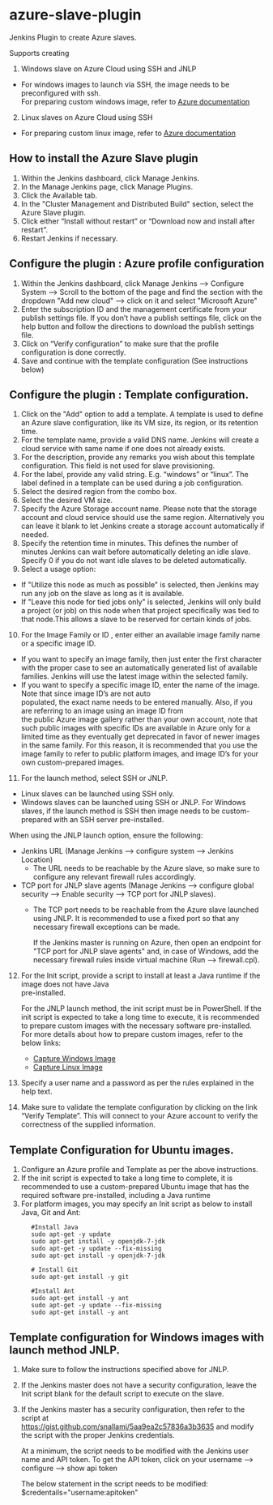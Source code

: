 # azure-slave-plugin


Jenkins Plugin to create Azure slaves.

Supports creating 

1. Windows slave on Azure Cloud using SSH and JNLP
  * For windows images to launch via SSH, the image needs to be preconfigured with ssh.  
   For preparing custom windows image, refer to [Azure documentation](http://azure.microsoft.com/en-us/documentation/articles/virtual-machines-capture-image-windows-server/)
2. Linux slaves on Azure Cloud using SSH
  * For preparing custom linux image, refer to [Azure documentation]( http://azure.microsoft.com/en-us/documentation/articles/virtual-machines-linux-capture-image/)

## How to install the Azure Slave plugin
1. Within the Jenkins dashboard, click Manage Jenkins.
2. In the Manage Jenkins page, click Manage Plugins.
3. Click the Available tab.
4. In the "Cluster Management and Distributed Build" section, select the Azure Slave plugin.
5. Click either “Install without restart” or “Download now and install after restart”.
6. Restart Jenkins if necessary.

## Configure the plugin : Azure profile configuration
1. Within the Jenkins dashboard, click Manage Jenkins --> Configure System --> Scroll to the bottom of the page 
   and find the section with the dropdown "Add new cloud" --> click on it and select "Microsoft Azure"
2. Enter the subscription ID and the management certificate from your publish settings file. 
   If you don’t have a publish settings file, click on the help button and follow the directions to 
   download the publish settings file.
3. Click on “Verify configuration” to make sure that the profile configuration is done correctly.
4. Save and continue with the template configuration (See instructions below)

## Configure the plugin : Template configuration.
1. Click on the "Add" option to add a template. A template is used to define an Azure slave configuration, like 
   its VM  size, its region, or its retention time.
2. For the template name, provide a valid DNS name. Jenkins will create a cloud service with same name if one 
   does not already exists.
3. For the description, provide any remarks you wish about this template configuration. This field is not 
   used for slave provisioning.
4. For the label, provide any valid string. E.g. “windows” or “linux”. The label defined in a template can be
   used during a job configuration.
5. Select the desired region from the combo box.
6. Select the desired VM size.
7. Specify the Azure Storage account name. Please note that the storage account and cloud service should use the 
   same region. Alternatively you can leave it blank to let Jenkins create a storage account automatically if needed.
8. Specify the retention time in minutes. This defines the number of minutes Jenkins can wait before automatically 
   deleting an idle slave. Specify 0 if you do not want idle slaves to be deleted automatically.
9. Select a usage option:
  * If "Utilize this node as much as possible" is selected, then Jenkins may run any job on the slave as long as it 
    is available.
  * If "Leave this node for tied jobs only" is selected, Jenkins will only build a project (or job) on this node 
    when that project specifically was tied to that node.This allows a slave to be reserved for certain kinds of jobs.
10. For the Image Family or ID , enter either an available image family name or a specific image ID.
  * If you want to specify an image family, then just enter the first character with the proper case to see an
    automatically generated list of available families. Jenkins will use the latest image within the selected family.
  * If you want to specify a specific image ID, enter the name of the image. Note that since image ID’s are not auto   
    populated, the exact name needs to be entered manually. Also, if you are referring to an image using an image ID from   
    the public Azure image gallery rather than your own account, note that such public images with specific IDs are 
    available in Azure only for a limited time as they eventually get deprecated in favor of newer images in the same 
    family. For this reason, it is recommended that you use the image family to refer to public platform images, and image 
    ID’s for your own custom-prepared images.
11. For the launch method, select SSH or JNLP.
  * Linux slaves can be launched using SSH only.
  * Windows slaves can be launched using SSH or JNLP. For Windows slaves, if the launch method is SSH then 
    image needs to be custom-prepared with an SSH server pre-installed.<br>
      

  When using the JNLP launch option, ensure the following:
  * Jenkins URL (Manage Jenkins --> configure system --> Jenkins Location) 
    * The URL needs to be reachable by the Azure slave, so make sure to configure any relevant                                      firewall rules accordingly.
  * TCP port for JNLP slave agents (Manage Jenkins --> configure global security --> Enable security --> TCP port for JNLP slaves).
    * The TCP port needs to be reachable from the Azure slave launched using JNLP. It is recommended to use a fixed port so         that any necessary firewall exceptions can be made.
    
      If the Jenkins master is running on Azure, then open an endpoint for "TCP port for JNLP slave agents" and, in case of 
      Windows, add the necessary firewall rules inside virtual machine (Run --> firewall.cpl).
12. For the Init script, provide a script to install at least a Java runtime if the image does not have Java   
      pre-installed.

      For the JNLP launch method, the init script must be in PowerShell.
      If the init script is expected to take a long time to execute, it is recommended to prepare custom images with the            necessary software pre-installed.<br>
      For more details about how to prepare custom images, refer to the below links:<br>
      * [Capture Windows Image](http://azure.microsoft.com/en-us/documentation/articles/virtual-machines-capture-image-windows-server/)
      * [Capture Linux Image](http://azure.microsoft.com/en-us/documentation/articles/virtual-machines-linux-capture-image/)
13. Specify a user name and a password as per the rules explained in the help text.
14. Make sure to validate the template configuration by clicking on the link “Verify Template”. This will connect 
      to your Azure account to verify the correctness of the supplied information.

## Template Configuration for Ubuntu images.
1. Configure an Azure profile and Template as per the above instructions.
2. If the init script is expected to take a long time to complete, it is recommended to use a custom-prepared Ubuntu 
   image that has the required software pre-installed, including a Java runtime 
3. For platform images, you may specify an Init script as below to install Java, Git and Ant:

```
      #Install Java
      sudo apt-get -y update
      sudo apt-get install -y openjdk-7-jdk
      sudo apt-get -y update --fix-missing
      sudo apt-get install -y openjdk-7-jdk
      
      # Install Git
      sudo apt-get install -y git
      
      #Install Ant
      sudo apt-get install -y ant
      sudo apt-get -y update --fix-missing
      sudo apt-get install -y ant
```

## Template configuration for Windows images with launch method JNLP.
1. Make sure to follow the instructions specified above for JNLP.
2. If the Jenkins master does not have a security configuration, leave the Init script blank for the default 
   script to execute on the slave.
3. If the Jenkins master has a security configuration, then refer to the script at    
   https://gist.github.com/snallami/5aa9ea2c57836a3b3635 and modify the script with the proper 
   Jenkins credentials.

   At a minimum, the script needs to be modified with the Jenkins user name and API token.
   To get the API token, click on your username --> configure --> show api token<br>

   The below statement in the script needs to be modified:
   $credentails="username:apitoken"

 
